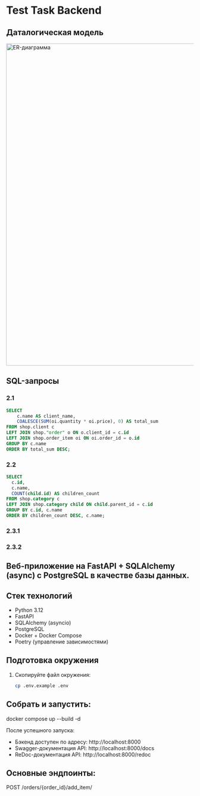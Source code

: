 # Test Task Backend

## Даталогическая модель

<img width="1233" height="865" alt="ER-диаграмма" src="https://github.com/user-attachments/assets/4792991f-116b-4c66-9108-0724390050e2" />

## SQL-запросы

### 2.1

```sql
SELECT 
    c.name AS client_name,
    COALESCE(SUM(oi.quantity * oi.price), 0) AS total_sum
FROM shop.client c
LEFT JOIN shop."order" o ON o.client_id = c.id
LEFT JOIN shop.order_item oi ON oi.order_id = o.id
GROUP BY c.name
ORDER BY total_sum DESC;
```

### 2.2

```sql
SELECT
  c.id,
  c.name,
  COUNT(child.id) AS children_count
FROM shop.category c
LEFT JOIN shop.category child ON child.parent_id = c.id
GROUP BY c.id, c.name
ORDER BY children_count DESC, c.name;
```

### 2.3.1



### 2.3.2



## Веб-приложение на **FastAPI + SQLAlchemy (async)** с PostgreSQL в качестве базы данных.  

## Стек технологий

- Python 3.12
- FastAPI
- SQLAlchemy (asyncio)
- PostgreSQL
- Docker + Docker Compose
- Poetry (управление зависимостями)

## Подготовка окружения

1. Скопируйте файл окружения:
   ```bash
   cp .env.example .env

## Собрать и запустить:

docker compose up --build -d

После успешного запуска:

- Бэкенд доступен по адресу: http://localhost:8000
- Swagger-документация API: http://localhost:8000/docs
- ReDoc-документация API: http://localhost:8000/redoc

## Основные эндпоинты:

POST /orders/{order_id}/add_item/
